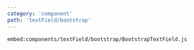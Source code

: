 ```yaml
---
category: 'component'
path: 'textField/bootstrap'
---
```


`embed:components/textField/bootstrap/BootstrapTextField.js`
